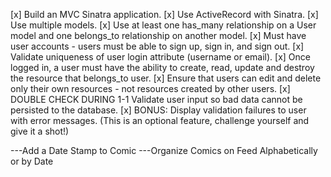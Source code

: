 [x] Build an MVC Sinatra application.
[x] Use ActiveRecord with Sinatra.
[x] Use multiple models.
[x] Use at least one has_many relationship on a User model and one belongs_to relationship on another model.
[x] Must have user accounts - users must be able to sign up, sign in, and sign out.
[x] Validate uniqueness of user login attribute (username or email).
[x] Once logged in, a user must have the ability to create, read, update and destroy the resource that belongs_to user.
[x] Ensure that users can edit and delete only their own resources - not resources created by other users.
[x] DOUBLE CHECK DURING 1-1 Validate user input so bad data cannot be persisted to the database.
[x] BONUS: Display validation failures to user with error messages. (This is an optional feature, challenge yourself and give it a shot!)


---Add a Date Stamp to Comic
---Organize Comics on Feed Alphabetically or by Date